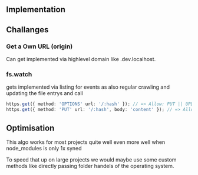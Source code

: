 ## Implementation

## Challanges

### Get a Own URL (origin)
Can get implemented via highlevel domain like .dev.localhost.

### fs.watch 
gets implemented via listing for events as also regular crawling and updating the file entrys and call 

```ts
https.get({ method: 'OPTIONS' url: '/:hash' }); // => Allow: PUT || UPDATE PUT If Empty Update if exists.
https.get({ method: 'PUT' url: '/:hash', body: 'content' }); // => Allow: PUT got replyed by OPTION
```

## Optimisation
This algo works for most projects quite well even more well when node_modules is only 1x syned

To speed that up on large projects we would maybe use some custom methods like directly passing folder handels of the operating system.
